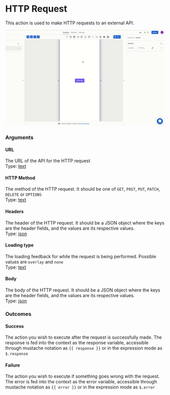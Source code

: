# HTTP Request

This action is used to make HTTP requests to an external API.

![](../../../../.gitbook/assets/httprequest.gif)

### Arguments

#### URL

The URL of the API for the HTTP request  
Type: [text](https://docs.abstra.app/docs/projects/front-end/arguments/argument-types#text)

#### HTTP Method

The method of the HTTP request. It should be one of  `GET`, `POST`, `PUT`, `PATCH`, `DELETE` or `OPTIONS`  
Type: [text](https://docs.abstra.app/docs/projects/front-end/arguments/argument-types#text)

#### Headers

The header of the HTTP request. It should be a JSON object where the keys are the header fields, and the values are its respective values.  
Type: [json](https://docs.abstra.app/docs/projects/front-end/arguments/argument-types#json)

#### Loading type

The loading feedback for while the request is being performed. Possible values are `overlay` and `none`  
Type: [text](https://docs.abstra.app/docs/projects/front-end/arguments/argument-types#text)

#### Body

The body of the HTTP request. It should be a JSON object where the keys are the header fields, and the values are its respective values.  
Type: [json](https://docs.abstra.app/docs/projects/front-end/arguments/argument-types#json)

### Outcomes

#### Success

The action you wish to execute after the request is successfully made.  The response is fed into the context as the response variable, accessible through mustache notation as `{{ response }}` or in the expression mode as `$.response`

#### Failure

The action you wish to execute if something goes wrong with the request. The error is fed into the context as the error variable, accessible through mustache notation as `{{ error }}` or in the expression mode as `$.error`

